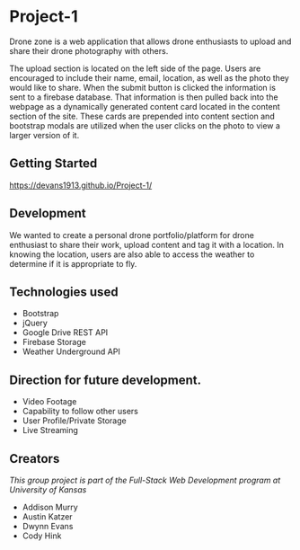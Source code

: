 # Project-1

Drone zone is a web application that allows drone enthusiasts to upload and share their drone photography with others.

The upload section is located on the left side of the page. Users are encouraged to include their name, email, location, as well as the photo they would like to share. When the submit button is clicked the information is sent to a firebase database. That information is then pulled back into the webpage as a dynamically generated content card located in the content section of the site. These cards are prepended into content section and bootstrap modals are utilized when the user clicks on the photo to view a larger version of it.

## Getting Started
https://devans1913.github.io/Project-1/

## Development 

We wanted to create a personal drone portfolio/platform for drone enthusiast to share their work, upload content and tag it with a location. In knowing the location, users are also able to access the weather to determine if it is appropriate to fly.  


## Technologies used
* Bootstrap
* jQuery
* Google Drive REST API 
* Firebase Storage
* Weather Underground API 

## Direction for future development. 
* Video Footage
* Capability to follow other users
* User Profile/Private Storage
* Live Streaming

## Creators
_This group project is part of the Full-Stack Web Development program at University of Kansas_

* Addison Murry
* Austin Katzer
* Dwynn Evans
* Cody Hink





